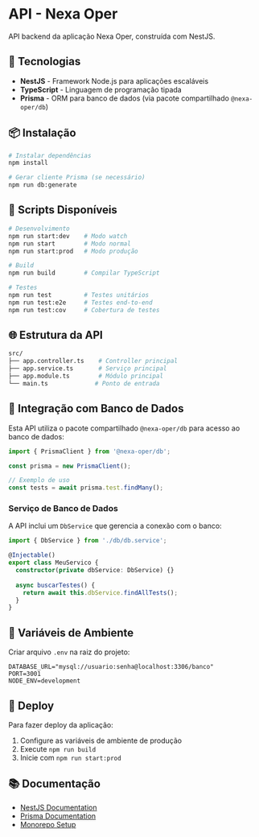 # API - Nexa Oper

API backend da aplicação Nexa Oper, construída com NestJS.

## 🚀 Tecnologias

- **NestJS** - Framework Node.js para aplicações escaláveis
- **TypeScript** - Linguagem de programação tipada
- **Prisma** - ORM para banco de dados (via pacote compartilhado `@nexa-oper/db`)

## 📦 Instalação

```bash
# Instalar dependências
npm install

# Gerar cliente Prisma (se necessário)
npm run db:generate
```

## 🔧 Scripts Disponíveis

```bash
# Desenvolvimento
npm run start:dev    # Modo watch
npm run start        # Modo normal
npm run start:prod   # Modo produção

# Build
npm run build        # Compilar TypeScript

# Testes
npm run test         # Testes unitários
npm run test:e2e     # Testes end-to-end
npm run test:cov     # Cobertura de testes
```

## 🌐 Estrutura da API

```bash
src/
├── app.controller.ts    # Controller principal
├── app.service.ts       # Serviço principal
├── app.module.ts        # Módulo principal
└── main.ts             # Ponto de entrada
```

## 🔗 Integração com Banco de Dados

Esta API utiliza o pacote compartilhado `@nexa-oper/db` para acesso ao banco de dados:

```typescript
import { PrismaClient } from '@nexa-oper/db';

const prisma = new PrismaClient();

// Exemplo de uso
const tests = await prisma.test.findMany();
```

### Serviço de Banco de Dados

A API inclui um `DbService` que gerencia a conexão com o banco:

```typescript
import { DbService } from './db/db.service';

@Injectable()
export class MeuServico {
  constructor(private dbService: DbService) {}
  
  async buscarTestes() {
    return await this.dbService.findAllTests();
  }
}
```

## 📝 Variáveis de Ambiente

Criar arquivo `.env` na raiz do projeto:

```env
DATABASE_URL="mysql://usuario:senha@localhost:3306/banco"
PORT=3001
NODE_ENV=development
```

## 🚀 Deploy

Para fazer deploy da aplicação:

1. Configure as variáveis de ambiente de produção
2. Execute `npm run build`
3. Inicie com `npm run start:prod`

## 📚 Documentação

- [NestJS Documentation](https://docs.nestjs.com)
- [Prisma Documentation](https://www.prisma.io/docs)
- [Monorepo Setup](./../../README.md)
